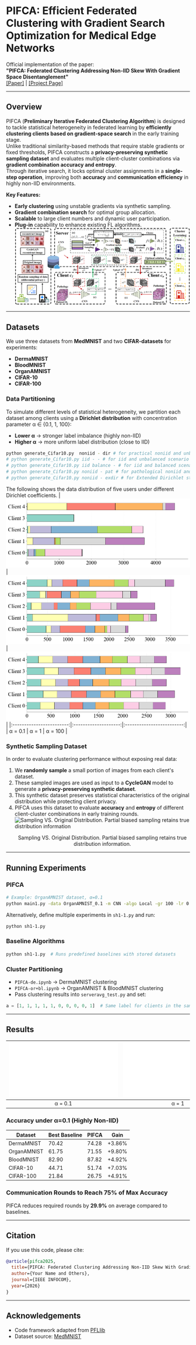 # PIFCA: Efficient Federated Clustering with Gradient Search Optimization for Medical Edge Networks

Official implementation of the paper:  
**"PIFCA: Federated Clustering Addressing Non-IID Skew With Gradient Space Disentanglement"**  
[[Paper]](link-to-your-paper) | [[Project Page]](link-to-project-page)

---

## Overview
PIFCA (**Preliminary Iterative Federated Clustering Algorithm**) is designed to tackle statistical heterogeneity in federated learning by **efficiently clustering clients based on gradient-space search** in the early training stage.  
Unlike traditional similarity-based methods that require stable gradients or fixed thresholds, PIFCA constructs a **privacy-preserving synthetic sampling dataset** and evaluates multiple client-cluster combinations via **gradient combination accuracy and entropy**.  
Through iterative search, it locks optimal cluster assignments in a **single-step operation**, improving both **accuracy** and **communication efficiency** in highly non-IID environments.


**Key Features:**
- **Early clustering** using unstable gradients via synthetic sampling.
- **Gradient combination search** for optimal group allocation.
- **Scalable** to large client numbers and dynamic user participation.
- **Plug-in** capability to enhance existing FL algorithms.
![overview](mm.png)
---

## Datasets
We use three datasets from **MedMNIST** and two **CIFAR-datasets** for experiments:
- **DermaMNIST**
- **BloodMNIST**
- **OrganAMNIST**
- **CIFAR-10**
- **CIFAR-100**

### Data Partitioning
To simulate different levels of statistical heterogeneity, we partition each dataset among clients using a **Dirichlet distribution** with concentration parameter α ∈ {0.1, 1, 100}:
- **Lower α** → stronger label imbalance (highly non-IID)
- **Higher α** → more uniform label distribution (close to IID)
```bash
python generate_Cifar10.py  noniid - dir # for practical noniid and unbalanced scenario
# python generate_Cifar10.py iid - - # for iid and unbalanced scenario
# python generate_Cifar10.py iid balance - # for iid and balanced scenario
# python generate_Cifar10.py noniid - pat # for pathological noniid and unbalanced scenario
# python generate_Cifar10.py noniid - exdir # for Extended Dirichlet strategy
```
The following shows the data distribution of five users under different Dirichlet coefficients.
| ![α = 0.1](0.1_fenbu.png) | ![α = 1](1_fenbu.png) | ![α = 100](100_fenbu.png) |
|:------------------------:|:--------------------:|:-------------------------:|
| α = 0.1                  | α = 1                | α = 100                   |


### Synthetic Sampling Dataset
In order to evaluate clustering performance without exposing real data:
1. We **randomly sample** a small portion of images from each client's dataset.
2. These sampled images are used as input to a **CycleGAN** model to generate a **privacy-preserving synthetic dataset**.
3. This synthetic dataset preserves statistical characteristics of the original distribution while protecting client privacy.
4. PIFCA uses this dataset to evaluate **accuracy** and **entropy** of different client-cluster combinations in early training rounds.
![Sampling VS. Original Distribution. Partial biased
sampling retains true distribution information](fenbu.png)<br><p align="center">Sampling VS. Original Distribution. Partial biased
sampling retains true distribution information.</p>


---

## Running Experiments

### PIFCA
```bash
# Example: OrganAMNIST dataset, α=0.1
python main1.py -data OrganAMNIST_0.1 -m CNN -algo Local -gr 100 -lr 0.001 -ncl 11 -dev cuda -did 0,1
```

Alternatively, define multiple experiments in `sh1-1.py` and run:
```bash
python sh1-1.py
```

### Baseline Algorithms
```bash
python sh1-1.py  # Runs predefined baselines with stored datasets
```

### Cluster Partitioning
- `PIFCA-de.ipynb` → DermaMNIST clustering  
- `PIFCA-or+bl.ipynb` → OrganAMNIST & BloodMNIST clustering  
- Pass clustering results into `serveravg_test.py` and set:
```python
a = [1, 1, 1, 1, 1, 0, 0, 0, 0, 1]  # Same label for clients in the same cluster
```

---

## Results
| ![α = 0.1](Blood0.1.pdf) | ![α = 1](Blood1.pdf) | ![α = 100](Blood100.pdf) |
|:------------------------:|:--------------------:|:-------------------------:|
| α = 0.1                  | α = 1                | α = 100                   |
### Accuracy under α=0.1 (Highly Non-IID)
| Dataset       | Best Baseline | PIFCA  | Gain   |
|---------------|--------------|--------|--------|
| DermaMNIST    | 70.42        | 74.28  | +3.86% |
| OrganAMNIST   | 61.75        | 71.55  | +9.80% |
| BloodMNIST    | 82.90        | 87.82  | +4.92% |
| CIFAR-10      | 44.71        | 51.74  | +7.03% |
| CIFAR-100     | 21.84        | 26.75  | +4.91% |

### Communication Rounds to Reach 75% of Max Accuracy
PIFCA reduces required rounds by **29.9%** on average compared to baselines.

---

## Citation
If you use this code, please cite:
```bibtex
@article{pifca2025,
  title={PIFCA: Federated Clustering Addressing Non-IID Skew With Gradient Space Disentanglement},
  author={Your Name and Others},
  journal={IEEE INFOCOM},
  year={2026}
}
```

---

## Acknowledgements
- Code framework adapted from [PFLlib](https://www.pfllib.com/docs.html)
- Dataset source: [MedMNIST](https://medmnist.com/)

